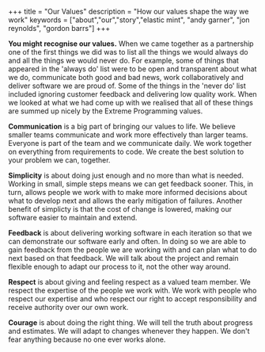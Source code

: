 +++
title =  "Our Values"
description = "How our values shape the way we work"
keywords = ["about","our","story","elastic mint", "andy garner", "jon reynolds", "gordon barrs"]
+++

**You might recognise our values.** When we came together as a partnership one of the first things we did was to list all the things we would always do and all the things we would never do. For example, some of things that appeared in the 'always do' list were to be open and transparent about what we do, communicate both good and bad news, work collaboratively and deliver software we are proud of.  Some of the things in the 'never do' list included ignoring customer feedback and delivering low quality work. When we looked at what we had come up with we realised that all of these things are summed up nicely by the Extreme Programming values.

**Communication** is a big part of bringing our values to life. We believe smaller teams communicate and work more effectively than larger teams. Everyone is part of the team and we communicate daily. We work together on everything from requirements to code. We create the best solution to your problem we can, together.

**Simplicity** is about doing just enough and no more than what is needed. Working in small, simple steps means we can get feedback sooner.  This, in turn, allows people we work with to make more informed decisions about what to develop next and allows the early mitigation of failures.  Another benefit of simplicty is that the cost of change is lowered, making our software easier to maintain and extend.

**Feedback** is about delivering working software in each iteration so that we can demonstrate our software early and often. In doing so we are able to gain feedback from the people we are working with and can plan what to do next based on that feedback. We will talk about the project and remain flexible enough to adapt our process to it, not the other way around.

**Respect** is about giving and feeling respect as a valued team member. We respect the expertise of the people we work with. We work with people who respect our expertise and who respect our right to accept responsibility and receive authority over our own work.

**Courage** is about doing the right thing. We will tell the truth about progress and estimates. We will adapt to changes whenever they happen. We don't fear anything because no one ever works alone.
